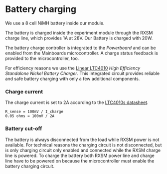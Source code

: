 # Battery charging

We use a 8 cell NiMH battery inside our module.

The battery is charged inside the experiment module through the RXSM charge line, which provides 1A at 28V. Our Battery is charged with 20W.

The battery charge controller is integrated to the *Powerboard* and can be enabled from the Mainboards microcontroller.
A charge status feedback is provided to the microcontroller, too.

For efficiency reasons we use the [Linear LTC4010](http://www.linear.com/product/LTC4010) *High Efficiency Standalone Nickel Battery Charger*. This integrated circuit provides reliable and safe battery charging with only a few additional components.

### Charge current
The charge current is set to 2A according to the [LTC4010s datasheet](http://cds.linear.com/docs/en/datasheet/4010fb.pdf).
```
R_sense = 100mV / I_charge
0.05 ohms = 100mV / 2A
```

### Battery cut-off
The battery is always disconnected from the load while RXSM power is not available.
For technical reasons the charging circuit is not disconnected, but is only charging circuit only enabled and connected while the RXSM charge line is powered.
To charge the battery both RXSM power line and charge line have to be powered on because the microcontroller must enable the battery charging circuit.
